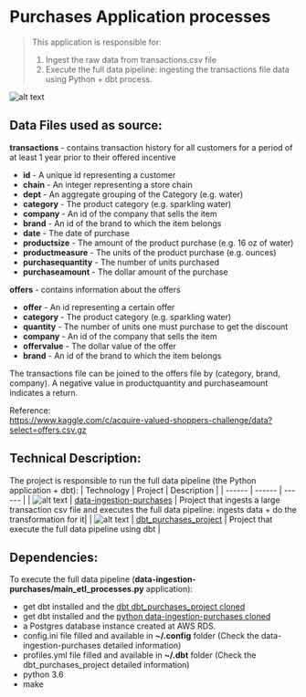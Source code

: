 
# Purchases Application processes
> This application is responsible for:
> 1. Ingest the raw data from transactions.csv file
> 2. Execute the full data pipeline: ingesting the transactions file data using Python + dbt process.

![alt text](https://geomarketing.com/wp-content/uploads/2015/12/purchase-path.png)

## Data Files used as source:

__transactions__ - contains transaction history for all customers for a period of at least 1 year prior to their offered incentive
- __id__ - A unique id representing a customer
- __chain__ - An integer representing a store chain
- __dept__ - An aggregate grouping of the Category (e.g. water)
- __category__ - The product category (e.g. sparkling water)
- __company__ - An id of the company that sells the item
- __brand__ - An id of the brand to which the item belongs
- __date__ - The date of purchase
- __productsize__ - The amount of the product purchase (e.g. 16 oz of water)
- __productmeasure__ - The units of the product purchase (e.g. ounces)
- __purchasequantity__ - The number of units purchased
- __purchaseamount__ - The dollar amount of the purchase

__offers__ - contains information about the offers
- __offer__ - An id representing a certain offer
- __category__ - The product category (e.g. sparkling water)
- __quantity__ - The number of units one must purchase to get the discount
- __company__ - An id of the company that sells the item
- __offervalue__ - The dollar value of the offer
- __brand__ -  An id of the brand to which the item belongs

The transactions file can be joined to the offers file by (category, brand, company). A negative value in productquantity and purchaseamount indicates a return.

Reference:  
https://www.kaggle.com/c/acquire-valued-shoppers-challenge/data?select=offers.csv.gz  


## Technical Description:

The project is responsible to run the full data pipeline (the Python application + dbt):
| Technology | Project | Description |
| ------ | ------ | ------ |
| ![alt text](https://encrypted-tbn0.gstatic.com/images?q=tbn:ANd9GcSyHZ2NYrS9J4TdreA31eou6fAWfNgQ1hUemZY_Klj2mNiaV2t43w&s) | [data-ingestion-purchases](https://github.com/jmilhomem/data-ingestion-purchases) | Project that ingests a large transaction csv file and executes the full data pipeline: ingests data + do the transformation for it|
| ![alt text](https://encrypted-tbn0.gstatic.com/images?q=tbn:ANd9GcSYWYTxOJiMjop_GT6sDsXtMUpVyyw8HKyiENnbv2JsTJX_Fs8_lw&s) | [dbt_purchases_project](https://github.com/jmilhomem/dbt_purchases_project) | Project that execute the full data pipeline using dbt |

## Dependencies:
To execute the full data pipeline (__data-ingestion-purchases/main_etl_processes.py__ application):
* get dbt installed and the [dbt dbt_purchases_project cloned](https://github.com/jmilhomem/dbt_purchases_project) 
* get dbt installed and the [python data-ingestion-purchases cloned](https://github.com/jmilhomem/data-ingestion-purchases) 
* a Postgres database instance created at AWS RDS.
* config.ini file filled and available in __~/.config__ folder (Check the data-ingestion-purchases detailed information)
* profiles.yml file filled and available in __~/.dbt__ folder (Check the dbt_purchases_project detailed information)
* python 3.6
* make  
